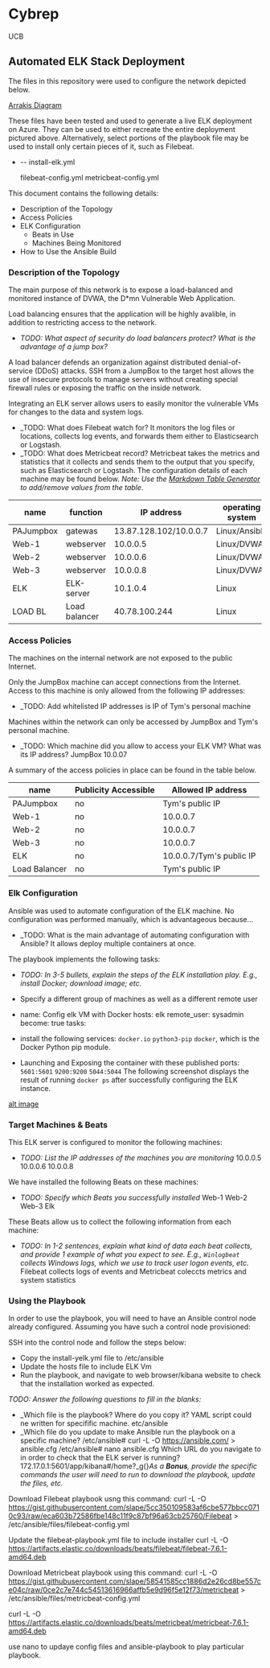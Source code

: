 # Cybrep
UCB

## Automated ELK Stack Deployment

The files in this repository were used to configure the network depicted below.

[Arrakis Diagram](https://drive.google.com/file/d/1G23dahiCKDiUFJQ3u8Cq67qfFTlxXAOE/view?usp=sharing)

These files have been tested and used to generate a live ELK deployment on Azure. They can be used to either recreate the entire deployment pictured above. Alternatively, select portions of the playbook file may be used to install only certain pieces of it, such as Filebeat.

  - -- install-elk.yml
 
       filebeat-config.yml
       metricbeat-config.yml

This document contains the following details:
- Description of the Topology
- Access Policies
- ELK Configuration
  - Beats in Use
  - Machines Being Monitored
- How to Use the Ansible Build


### Description of the Topology

The main purpose of this network is to expose a load-balanced and monitored instance of DVWA, the D*mn Vulnerable Web Application.

Load balancing ensures that the application will be highly avalible, in addition to restricting access to the network.
- _TODO: What aspect of security do load balancers protect? What is the advantage of a jump box?_

A load balancer defends an organization against distributed denial-of-service (DDoS) attacks.
SSH from a JumpBox to the target host allows the use of insecure protocols to manage servers without creating special firewall rules or exposing the traffic on the inside network.

Integrating an ELK server allows users to easily monitor the vulnerable VMs for changes to the data and system logs.
- _TODO: What does Filebeat watch for? It monitors the log files or locations, collects log events, and forwards them either to Elasticsearch or Logstash.
- _TODO: What does Metricbeat record? Metricbeat takes the metrics and statistics that it collects and sends them to the output that you specify, such as Elasticsearch or Logstash.
The configuration details of each machine may be found below.
_Note: Use the [Markdown Table Generator](http://www.tablesgenerator.com/markdown_tables) to add/remove values from the table_.

| name      | function      | IP address             | operating system |
|-----------|---------------|------------------------|------------------|
| PAJumpbox | gatewas       | 13.87.128.102/10.0.0.7 | Linux/Ansible    |
| Web-1     | webserver     | 10.0.0.5               | Linux/DVWA       |
| Web-2     | webserver     | 10.0.0.6               | Linux/DVWA       |
| Web-3     | webserver     | 10.0.0.8               | Linux/DVWA       |
| ELK       | ELK-server    | 10.1.0.4               | Linux            |
| LOAD BL   | Load balancer | 40.78.100.244          | Linux            |
### Access Policies

The machines on the internal network are not exposed to the public Internet. 

Only the JumpBox machine can accept connections from the Internet. Access to this machine is only allowed from the following IP addresses:
- _TODO: Add whitelisted IP addresses is IP of Tym's personal machine

Machines within the network can only be accessed by JumpBox and Tym's personal machine.
- _TODO: Which machine did you allow to access your ELK VM? What was its IP address? 
JumpBox 10.0.07

A summary of the access policies in place can be found in the table below.

| name          | Publicity Accessible | Allowed IP address       |
|---------------|----------------------|--------------------------|
| PAJumpbox     | no                   | Tym's public IP          |
| Web-1         | no                   | 10.0.0.7                 |
| Web-2         | no                   | 10.0.0.7                 |
| Web-3         | no                   | 10.0.0.7                 |
| ELK           | no                   | 10.0.0.7/Tym's public IP |
| Load Balancer | no                   | Tym's public IP          |      |
### Elk Configuration

Ansible was used to automate configuration of the ELK machine. No configuration was performed manually, which is advantageous because...
- _TODO: What is the main advantage of automating configuration with Ansible? It allows deploy multiple containers at once.

The playbook implements the following tasks:
- _TODO: In 3-5 bullets, explain the steps of the ELK installation play. E.g., install Docker; download image; etc._
- Specify a different group of machines as well as a different remote user
 - name: Config elk VM with Docker
    hosts: elk
    remote_user: sysadmin
    become: true
    tasks:

-  install the following services:
   `docker.io`
   `python3-pip`
   `docker`, which is the Docker Python pip module.

  - Launching and Exposing the container with these published ports:
     `5601:5601` 
     `9200:9200`
     `5044:5044`
The following screenshot displays the result of running `docker ps` after successfully configuring the ELK instance.

[alt image](https://ibb.co/jDLNMcC)

### Target Machines & Beats
This ELK server is configured to monitor the following machines:
- _TODO: List the IP addresses of the machines you are monitoring_
  10.0.0.5
  10.0.0.6
  10.0.0.8

We have installed the following Beats on these machines:
- _TODO: Specify which Beats you successfully installed_
Web-1
Web-2
Web-3
Elk

These Beats allow us to collect the following information from each machine:
- _TODO: In 1-2 sentences, explain what kind of data each beat collects, and provide 1 example of what you expect to see. E.g., `Winlogbeat` collects Windows logs, which we use to track user logon events, etc._
Filebeat collects logs of events and Metricbeat coleccts metrics and system statistics 
### Using the Playbook
In order to use the playbook, you will need to have an Ansible control node already configured. Assuming you have such a control node provisioned: 

SSH into the control node and follow the steps below:
- Copy the install-yelk.yml file to /etc/ansible
- Update the hosts file to include ELK Vm
- Run the playbook, and navigate to web browser/kibana website to check that the installation worked as expected.

_TODO: Answer the following questions to fill in the blanks:_
- _Which file is the playbook? Where do you copy it? YAML script could ne written for specifific machine. etc/ansible
- _Which file do you update to make Ansible run the playbook on a specific machine?
 /etc/ansible# curl -L -O https://ansible.com/  > ansible.cfg
 /etc/ansible# nano ansible.cfg
Which URL do you navigate to in order to check that the ELK server is running?
172.17.0.1:5601/app/kibana#/home?_g(}_As a 
**Bonus**, provide the specific commands the user will need to run to download the playbook, update the files, etc._

Download Filebeat playbook usng this command:
curl -L -O https://gist.githubusercontent.com/slape/5cc350109583af6cbe577bbcc0710c93/raw/eca603b72586fbe148c11f9c87bf96a63cb25760/Filebeat > /etc/ansible/files/filebeat-config.yml

Update the filebeat-playbook.yml file to include installer
curl -L -O https://artifacts.elastic.co/downloads/beats/filebeat/filebeat-7.6.1-amd64.deb

Download Metricbeat playbook using this command:
curl -L -O https://gist.githubusercontent.com/slape/58541585cc1886d2e26cd8be557ce04c/raw/0ce2c7e744c54513616966affb5e9d96f5e12f73/metricbeat > /etc/ansible/files/metricbeat-config.yml

curl -L -O https://artifacts.elastic.co/downloads/beats/metricbeat/metricbeat-7.6.1-amd64.deb

use nano to updaye config files and ansible-playbook to play particular playbook.
